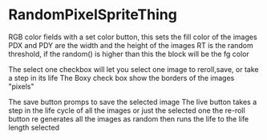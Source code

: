 # RandomPixelSpriteThing

RGB color fields with a set color button, this sets the fill color of the images
PDX and PDY are the width and the height of the images
RT is the random threshold, if the random() is higher than this the block will be the fg color

The select one checkbox will let you select one image to reroll,save, or take a step in its life
The Boxy check box show the borders of the images "pixels"

The save button promps to save the selected image
The live button takes a step in the life cycle of all the images or just the selected one
the re-roll button re generates all the images as random then runs the life to the life length selected
